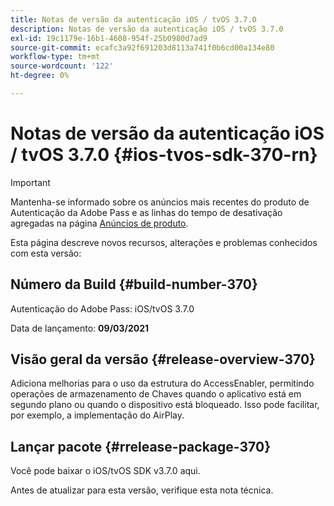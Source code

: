```yaml
---
title: Notas de versão da autenticação iOS / tvOS 3.7.0
description: Notas de versão da autenticação iOS / tvOS 3.7.0
exl-id: 19c1179e-16b1-4608-954f-25b0980d7ad9
source-git-commit: ecafc3a92f691203d8113a741f0b6cd00a134e80
workflow-type: tm+mt
source-wordcount: '122'
ht-degree: 0%

---
```


# Notas de versão da autenticação iOS / tvOS 3.7.0 {#ios-tvos-sdk-370-rn}

>[!IMPORTANT]
>
> Mantenha-se informado sobre os anúncios mais recentes do produto de Autenticação da Adobe Pass e as linhas do tempo de desativação agregadas na página [Anúncios de produto](/help/authentication/product-announcements.md).

Esta página descreve novos recursos, alterações e problemas conhecidos com esta versão:

## Número da Build {#build-number-370}

Autenticação do Adobe Pass: iOS/tvOS 3.7.0

Data de lançamento: **09/03/2021**

## Visão geral da versão {#release-overview-370}

Adiciona melhorias para o uso da estrutura do AccessEnabler, permitindo operações de armazenamento de Chaves quando o aplicativo está em segundo plano ou quando o dispositivo está bloqueado. Isso pode facilitar, por exemplo, a implementação do AirPlay.

## Lançar pacote {#rrelease-package-370}

Você pode baixar o iOS/tvOS SDK v3.7.0 aqui.

Antes de atualizar para esta versão, verifique esta nota técnica.
